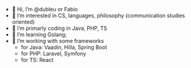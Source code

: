 - 👋 Hi, I’m @dubleu or Fabio
- 👀 I’m interested in CS, languages, philosophy (communication studies oriented)
- 👷 I’m primarly coding in Java, PHP, TS
- 🌱 I’m learning Golang;
- 🧰 I’m working with some frameworks
  - for Java: Vaadin, Hilla, Spring Boot
  - for PHP: Laravel, Symfony
  - for TS: React
